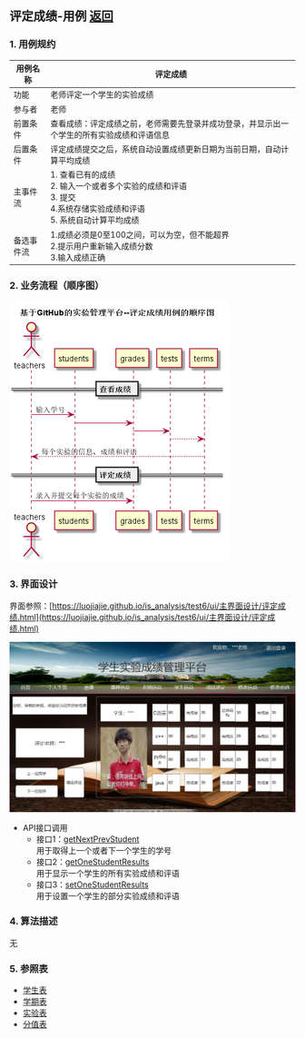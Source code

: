## 评定成绩-用例 [返回](../README.md)

### 1. 用例规约

用例名称 | 评定成绩
---|---
功能 | 老师评定一个学生的实验成绩
参与者 | 老师
前置条件 | 查看成绩：评定成绩之前，老师需要先登录并成功登录，并显示出一个学生的所有实验成绩和评语信息 
后置条件 | 评定成绩提交之后，系统自动设置成绩更新日期为当前日期，自动计算平均成绩
主事件流 | 1. 查看已有的成绩 <br>2. 输入一个或者多个实验的成绩和评语 <br>3. 提交 <br>4.系统存储实验成绩和评语<br>5. 系统自动计算平均成绩 
备选事件流 | 1.成绩必须是0至100之间，可以为空，但不能超界 <br>2.提示用户重新输入成绩分数<br>3.输入成绩正确 

### 2. 业务流程（顺序图）
![](./图片/评定成绩顺序图.png)
### 3. 界面设计

界面参照：[https://luojiajie.github.io/is_analysis/test6/ui/主界面设计/评定成绩.html](https://luojiajie.github.io/is_analysis/test6/ui/主界面设计/评定成绩.html)

![成绩评定](../ui/成绩评定.jpg)

- API接口调用
    - 接口1：[getNextPrevStudent](../接口/getNextPrevStudent.md) <br> 用于取得上一个或者下一个学生的学号
    - 接口2：[getOneStudentResults](../接口/getOneStudentResults.md) <br> 用于显示一个学生的所有实验成绩和评语
    - 接口3：[setOneStudentResults](../接口/setOneStudentResults.md) <br> 用于设置一个学生的部分实验成绩和评语

### 4. 算法描述

无

### 5. 参照表
- [学生表](../数据库设计.md)
- [学期表](../数据库设计.md)
- [实验表](../数据库设计.md)
- [分值表](../数据库设计.md)
